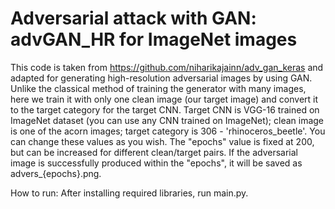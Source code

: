 # Adversarial attack with GAN: advGAN_HR for ImageNet images

This code is taken from https://github.com/niharikajainn/adv_gan_keras and adapted for generating high-resolution adversarial images by using GAN. Unlike the classical method of training the generator with many images, here we train it with only one clean image (our target image) and convert it to the target category for the target CNN. Target CNN is VGG-16 trained on ImageNet dataset (you can use any CNN trained on ImageNet); clean image is one of the acorn images; target category is 306 -  'rhinoceros_beetle'. You can change these values as you wish. The "epochs" value is fixed at 200, but can be increased for different clean/target pairs. If the adversarial image is successfully produced within the "epochs", it will be saved as advers_{epochs}.png.

How to run: After installing required libraries, run main.py.
